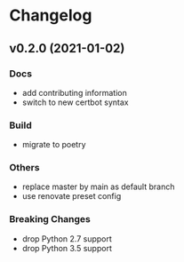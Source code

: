 # Changelog

## v0.2.0 (2021-01-02)

### Docs

- add contributing information
- switch to new certbot syntax

### Build

- migrate to poetry


### Others

- replace master by main as default branch
- use renovate preset config

### Breaking Changes

- drop Python 2.7 support
- drop Python 3.5 support
